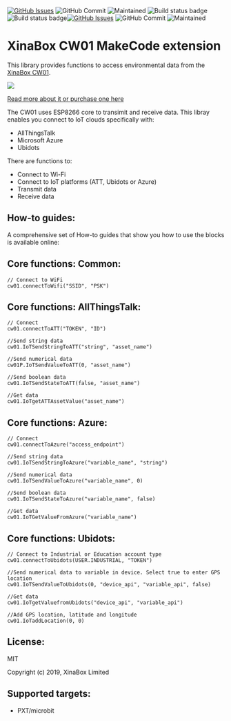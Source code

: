 [![GitHub Issues](https://img.shields.io/github/issues/xinabox/pxt-CW01.svg)](https://github.com/xinabox/pxt-CW01/issues) 
![GitHub Commit](https://img.shields.io/github/last-commit/xinabox/pxt-CW01) 
![Maintained](https://img.shields.io/maintenance/yes/2020) 
![Build status badge](https://github.com/xinabox/pxt-CW01/workflows/maker/badge.svg)
![Build status badge](https://github.com/xinabox/pxt-CW01/workflows/microbit/badge.svg)[![GitHub Issues](https://img.shields.io/github/issues/xinabox/pxt-cw01.svg)](https://github.com/xinabox/pxt-cw01/issues) 
![GitHub Commit](https://img.shields.io/github/last-commit/xinabox/pxt-cw01) 
![Maintained](https://img.shields.io/maintenance/yes/2020) 
# XinaBox CW01 MakeCode extension

This library provides functions to access environmental data from the [XinaBox CW01](https://xinabox.cc/products/cw01?_pos=1&_sid=130924612&_ss=r).

![](sw01.jpg)

[Read more about it or purchase one here](https://xinabox.cc/products/cw01?_pos=1&_sid=130924612&_ss=r)

The CW01 uses ESP8266 core to transimit and receive data.
This libray enables you connect to IoT clouds specifically with:
* AllThingsTalk
* Microsoft Azure
* Ubidots

There are functions to:
* Connect to Wi-Fi
* Connect to IoT platforms (ATT, Ubidots or Azure)
* Transmit data
* Receive data

## How-to guides:

A comprehensive set of How-to guides that show you how to use the blocks is available online:


## Core functions: Common:

```blocks
// Connect to WiFi
cw01.connectToWifi("SSID", "PSK")

```


## Core functions: AllThingsTalk:

```blocks
// Connect
cw01.connectToATT("TOKEN", "ID")

//Send string data
cw01.IoTSendStringToATT("string", "asset_name")

//Send numerical data
cw01P.IoTSendValueToATT(0, "asset_name")

//Send boolean data
cw01.IoTSendStateToATT(false, "asset_name")

//Get data
cw01.IoTgetATTAssetValue("asset_name")

```

## Core functions: Azure:

```blocks
// Connect
cw01.connectToAzure("access_endpoint")

//Send string data
cw01.IoTSendStringToAzure("variable_name", "string")

//Send numerical data
cw01.IoTSendValueToAzure("variable_name", 0)

//Send boolean data
cw01.IoTSendStateToAzure("variable_name", false)

//Get data
cw01.IoTGetValueFromAzure("variable_name")

```

## Core functions: Ubidots:

```blocks
// Connect to Industrial or Education account type
cw01.connectToUbidots(USER.INDUSTRIAL, "TOKEN")

//Send numerical data to variable in device. Select true to enter GPS location
cw01.IoTSendValueToUbidots(0, "device_api", "variable_api", false)

//Get data
cw01.IoTgetValuefromUbidots("device_api", "variable_api")

//Add GPS location, latitude and longitude
cw01.IoTaddLocation(0, 0)

```
  


## License:

MIT

Copyright (c) 2019, XinaBox Limited

## Supported targets:

* PXT/microbit


